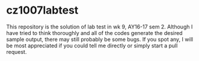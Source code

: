 # cz1007labtest
This repository is the solution of lab test in wk 9, AY16-17 sem 2.
Although I have tried to think thoroughly and all of the codes generate the desired sample output, there may still probably be some bugs. If you spot any, I will be most appreciated if you could tell me directly or simply start a pull request.
